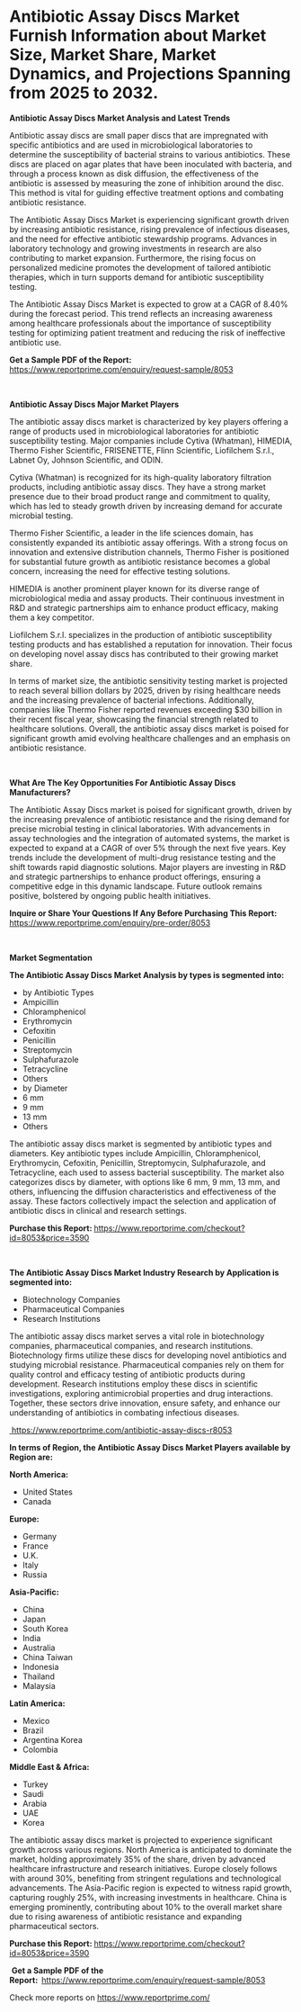 <p><h1>Antibiotic Assay Discs Market Furnish Information about Market Size, Market Share, Market Dynamics, and Projections Spanning from 2025 to 2032.</h1></p><p><strong>Antibiotic Assay Discs Market Analysis and Latest Trends</strong></p>
<p><p>Antibiotic assay discs are small paper discs that are impregnated with specific antibiotics and are used in microbiological laboratories to determine the susceptibility of bacterial strains to various antibiotics. These discs are placed on agar plates that have been inoculated with bacteria, and through a process known as disk diffusion, the effectiveness of the antibiotic is assessed by measuring the zone of inhibition around the disc. This method is vital for guiding effective treatment options and combating antibiotic resistance.</p><p>The Antibiotic Assay Discs Market is experiencing significant growth driven by increasing antibiotic resistance, rising prevalence of infectious diseases, and the need for effective antibiotic stewardship programs. Advances in laboratory technology and growing investments in research are also contributing to market expansion. Furthermore, the rising focus on personalized medicine promotes the development of tailored antibiotic therapies, which in turn supports demand for antibiotic susceptibility testing.</p><p>The Antibiotic Assay Discs Market is expected to grow at a CAGR of 8.40% during the forecast period. This trend reflects an increasing awareness among healthcare professionals about the importance of susceptibility testing for optimizing patient treatment and reducing the risk of ineffective antibiotic use.</p></p>
<p><strong>Get a Sample PDF of the Report:&nbsp;</strong> <a href="https://www.reportprime.com/enquiry/request-sample/8053?utm_campaign=2205&utm_medium=2&utm_source=Github&utm_content=ia&utm_term=19032025&utm_id=antibiotic-assay-discs">https://www.reportprime.com/enquiry/request-sample/8053</a></p>
<p>&nbsp;</p>
<p><strong>Antibiotic Assay Discs Major Market Players</strong></p>
<p><p>The antibiotic assay discs market is characterized by key players offering a range of products used in microbiological laboratories for antibiotic susceptibility testing. Major companies include Cytiva (Whatman), HIMEDIA, Thermo Fisher Scientific, FRISENETTE, Flinn Scientific, Liofilchem S.r.l., Labnet Oy, Johnson Scientific, and ODIN.</p><p>Cytiva (Whatman) is recognized for its high-quality laboratory filtration products, including antibiotic assay discs. They have a strong market presence due to their broad product range and commitment to quality, which has led to steady growth driven by increasing demand for accurate microbial testing.</p><p>Thermo Fisher Scientific, a leader in the life sciences domain, has consistently expanded its antibiotic assay offerings. With a strong focus on innovation and extensive distribution channels, Thermo Fisher is positioned for substantial future growth as antibiotic resistance becomes a global concern, increasing the need for effective testing solutions.</p><p>HIMEDIA is another prominent player known for its diverse range of microbiological media and assay products. Their continuous investment in R&D and strategic partnerships aim to enhance product efficacy, making them a key competitor.</p><p>Liofilchem S.r.l. specializes in the production of antibiotic susceptibility testing products and has established a reputation for innovation. Their focus on developing novel assay discs has contributed to their growing market share.</p><p>In terms of market size, the antibiotic sensitivity testing market is projected to reach several billion dollars by 2025, driven by rising healthcare needs and the increasing prevalence of bacterial infections. Additionally, companies like Thermo Fisher reported revenues exceeding $30 billion in their recent fiscal year, showcasing the financial strength related to healthcare solutions. Overall, the antibiotic assay discs market is poised for significant growth amid evolving healthcare challenges and an emphasis on antibiotic resistance.</p></p>
<p>&nbsp;</p>
<p><strong>What Are The Key Opportunities For Antibiotic Assay Discs Manufacturers?</strong></p>
<p><p>The Antibiotic Assay Discs market is poised for significant growth, driven by the increasing prevalence of antibiotic resistance and the rising demand for precise microbial testing in clinical laboratories. With advancements in assay technologies and the integration of automated systems, the market is expected to expand at a CAGR of over 5% through the next five years. Key trends include the development of multi-drug resistance testing and the shift towards rapid diagnostic solutions. Major players are investing in R&D and strategic partnerships to enhance product offerings, ensuring a competitive edge in this dynamic landscape. Future outlook remains positive, bolstered by ongoing public health initiatives.</p></p>
<p><strong>Inquire or Share Your Questions If Any Before Purchasing This Report:</strong> <a href="https://www.reportprime.com/enquiry/pre-order/8053?utm_campaign=2205&utm_medium=2&utm_source=Github&utm_content=ia&utm_term=19032025&utm_id=antibiotic-assay-discs">https://www.reportprime.com/enquiry/pre-order/8053</a></p>
<p>&nbsp;</p>
<p><strong>Market Segmentation</strong></p>
<p><strong>The Antibiotic Assay Discs Market Analysis by types is segmented into:</strong></p>
<p><ul><li>by Antibiotic Types</li><li>Ampicillin</li><li>Chloramphenicol</li><li>Erythromycin</li><li>Cefoxitin</li><li>Penicillin</li><li>Streptomycin</li><li>Sulphafurazole</li><li>Tetracycline</li><li>Others</li><li>by Diameter</li><li>6 mm</li><li>9 mm</li><li>13 mm</li><li>Others</li></ul></p>
<p><p>The antibiotic assay discs market is segmented by antibiotic types and diameters. Key antibiotic types include Ampicillin, Chloramphenicol, Erythromycin, Cefoxitin, Penicillin, Streptomycin, Sulphafurazole, and Tetracycline, each used to assess bacterial susceptibility. The market also categorizes discs by diameter, with options like 6 mm, 9 mm, 13 mm, and others, influencing the diffusion characteristics and effectiveness of the assay. These factors collectively impact the selection and application of antibiotic discs in clinical and research settings.</p></p>
<p><strong>Purchase this Report:&nbsp;</strong><a href="https://www.reportprime.com/checkout?id=8053&price=3590&utm_campaign=2205&utm_medium=2&utm_source=Github&utm_content=ia&utm_term=19032025&utm_id=antibiotic-assay-discs">https://www.reportprime.com/checkout?id=8053&price=3590</a></p>
<p>&nbsp;</p>
<p><strong>The Antibiotic Assay Discs Market Industry Research by Application is segmented into:</strong></p>
<p><ul><li>Biotechnology Companies</li><li>Pharmaceutical Companies</li><li>Research Institutions</li></ul></p>
<p><p>The antibiotic assay discs market serves a vital role in biotechnology companies, pharmaceutical companies, and research institutions. Biotechnology firms utilize these discs for developing novel antibiotics and studying microbial resistance. Pharmaceutical companies rely on them for quality control and efficacy testing of antibiotic products during development. Research institutions employ these discs in scientific investigations, exploring antimicrobial properties and drug interactions. Together, these sectors drive innovation, ensure safety, and enhance our understanding of antibiotics in combating infectious diseases.</p></p>
<p><a href="https://www.reportprime.com/antibiotic-assay-discs-r8053?utm_campaign=2205&utm_medium=2&utm_source=Github&utm_content=ia&utm_term=19032025&utm_id=antibiotic-assay-discs">&nbsp;https://www.reportprime.com/antibiotic-assay-discs-r8053</a></p>
<p><strong>In terms of Region, the Antibiotic Assay Discs Market Players available by Region are:</strong></p>
<p>
    <p> <strong> North America: </strong>
        <ul>
            <li>United States</li>
            <li>Canada</li>
        </ul>
        </p> 
    <p> <strong> Europe: </strong>
        <ul>
            <li>Germany</li>
            <li>France</li>
            <li>U.K.</li>
            <li>Italy</li>
            <li>Russia</li>
        </ul>
        </p> 
    <p> <strong> Asia-Pacific: </strong>
        <ul>
            <li>China</li>
            <li>Japan</li>
            <li>South Korea</li>
            <li>India</li>
            <li>Australia</li>
            <li>China Taiwan</li>
            <li>Indonesia</li>
            <li>Thailand</li>
            <li>Malaysia</li>
        </ul>
        </p> 
    <p> <strong> Latin America: </strong>
        <ul>
            <li>Mexico</li>
            <li>Brazil</li>
            <li>Argentina Korea</li>
            <li>Colombia</li>
        </ul>
        </p> 
    <p> <strong> Middle East & Africa: </strong>
        <ul>
            <li>Turkey</li>
            <li>Saudi</li>
            <li>Arabia</li>
            <li>UAE</li>
            <li>Korea</li>
        </ul>
    </p>
    </p>
<p><p>The antibiotic assay discs market is projected to experience significant growth across various regions. North America is anticipated to dominate the market, holding approximately 35% of the share, driven by advanced healthcare infrastructure and research initiatives. Europe closely follows with around 30%, benefiting from stringent regulations and technological advancements. The Asia-Pacific region is expected to witness rapid growth, capturing roughly 25%, with increasing investments in healthcare. China is emerging prominently, contributing about 10% to the overall market share due to rising awareness of antibiotic resistance and expanding pharmaceutical sectors.</p></p>
<p><strong>Purchase this Report: </strong><a href="https://www.reportprime.com/checkout?id=8053&price=3590&utm_campaign=2205&utm_medium=2&utm_source=Github&utm_content=ia&utm_term=19032025&utm_id=antibiotic-assay-discs">https://www.reportprime.com/checkout?id=8053&price=3590</a></p>
<p>&nbsp;<strong>Get a Sample PDF of the Report:&nbsp;&nbsp;</strong><a href="https://www.reportprime.com/enquiry/request-sample/8053?utm_campaign=2205&utm_medium=2&utm_source=Github&utm_content=ia&utm_term=19032025&utm_id=antibiotic-assay-discs">https://www.reportprime.com/enquiry/request-sample/8053</a></p>
<p><strong></strong></p>
<p>Check more reports on <a href="https://www.reportprime.com/?utm_campaign=2205&utm_medium=2&utm_source=Github&utm_content=ia&utm_term=19032025&utm_id=antibiotic-assay-discs">https://www.reportprime.com/</a></p>
